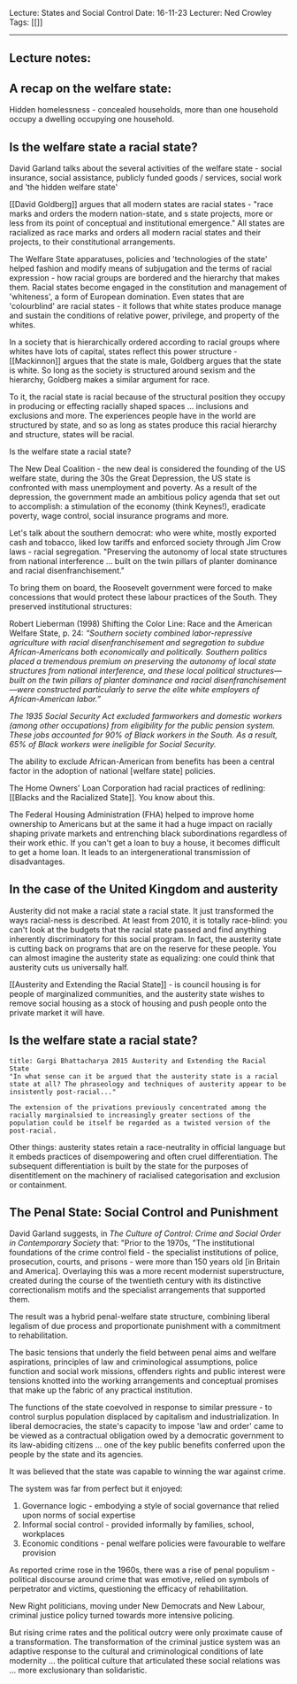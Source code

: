 Lecture: States and Social Control
Date: 16-11-23
Lecturer: Ned Crowley
Tags: [[]]

---
## Lecture notes:

## A recap on the welfare state:

Hidden homelessness - concealed households, more than one household occupy a dwelling occupying one household.

## Is the welfare state a racial state?

David Garland talks about the several activities of the welfare state - social insurance, social assistance, publicly funded goods / services, social work and 'the hidden welfare state'

[[David Goldberg]] argues that all modern states are racial states - "race marks and orders the modern nation-state, and s state projects, more or less from its point of conceptual and institutional emergence." All states are racialized as race marks and orders all modern racial states and their projects, to their constitutional arrangements.

The Welfare State apparatuses, policies and 'technologies of the state' helped fashion and modify means of subjugation and the terms of racial expression - how racial groups are bordered and the hierarchy that makes them. Racial states become engaged in the constitution and management of 'whiteness', a form of European domination. Even states that are 'colourblind' are racial states - it follows that white states produce manage and sustain the conditions of relative power, privilege, and property of the whites.

In a society that is hierarchically ordered according to racial groups where whites have lots of capital, states reflect this power structure - [[Mackinnon]] argues that the state is male, Goldberg argues that the state is white. So long as the society is structured around sexism and the hierarchy, Goldberg makes a similar argument for race.

To it, the racial state is racial because of the structural position they occupy in producing or effecting racially shaped spaces ... inclusions and exclusions and more. The experiences people have in the world are structured by state, and so as long as states produce this racial hierarchy and structure, states will be racial.

Is the welfare state a racial state?

The New Deal Coalition - the new deal is considered the founding of the US welfare state, during the 30s the Great Depression, the US state is confronted with mass unemployment and poverty. As a result of the depression, the government made an ambitious policy agenda that set out to accomplish: a stimulation of the economy (think Keynes!), eradicate poverty, wage control, social insurance programs and more.

Let's talk about the southern democrat: who were white, mostly exported cash and tobacco, liked low tariffs and enforced society through Jim Crow laws - racial segregation. "Preserving the autonomy of local state structures from national interference ... built on the twin pillars of planter dominance and racial disenfranchisement."

To bring them on board, the Roosevelt government were forced to make concessions that would protect these labour practices of the South. They preserved institutional structures: 

Robert Lieberman (1998) Shifting the Color Line: Race and the American Welfare State, p. 24:
 *“Southern society combined labor-repressive agriculture with racial disenfranchisement and segregation to subdue African-Americans both economically and politically. 
 Southern politics placed a tremendous premium on preserving the autonomy of local state structures from national interference, and these local political structures—built on the twin pillars of planter dominance and racial disenfranchisement—were constructed particularly to serve the elite white employers of African-American labor.”*

*The 1935 Social Security Act excluded farmworkers and domestic workers (among other occupations) from eligibility for the public pension system. These jobs accounted for 90% of Black workers in the South. As a result, 65% of Black workers were ineligible for Social Security.* 

The ability to exclude African-American from benefits has been a central factor in the adoption of national [welfare state] policies.

The Home Owners' Loan Corporation had racial practices of redlining: [[Blacks and the Racialized State]]. You know about this.

The Federal Housing Administration (FHA) helped to improve home ownership to Americans but at the same it had a huge impact on racially shaping private markets and entrenching black subordinations regardless of their work ethic. If you can't get a loan to buy a house, it becomes difficult to get a home loan. It leads to an intergenerational transmission of disadvantages.

## In the case of the United Kingdom and austerity

Austerity did not make a racial state a racial state. It just transformed the ways racial-ness is described. At least from 2010, it is totally race-blind: you can't look at the budgets that the racial state passed and find anything inherently discriminatory for this social program. In fact, the austerity state is cutting back on programs that are on the reserve for these people. You can almost imagine the austerity state as equalizing: one could think that austerity cuts us universally half.

[[Austerity and Extending the Racial State]] - is council housing is for people of marginalized communities, and the austerity state wishes to remove social housing as a stock of housing and push people onto the private market it will have.

## Is the welfare state a racial state? 


```ad-quote
title: Gargi Bhattacharya 2015 Austerity and Extending the Racial State
"In what sense can it be argued that the austerity state is a racial state at all? The phraseology and techniques of austerity appear to be insistently post-racial..."

The extension of the privations previously concentrated among the racially marginalsied to increasingly greater sections of the population could be itself be regarded as a twisted version of the post-racial.

```

Other things: austerity states retain a race-neutrality in official language but it embeds practices of disempowering and often cruel differentiation. The subsequent differentiation is built by the state for the purposes of disentitlement on the machinery of racialised categorisation and exclusion or containment.

## The Penal State: Social Control and Punishment

David Garland suggests, in *The Culture of Control: Crime and Social Order in Contemporary Society* that:
	"Prior to the 1970s, "The institutional foundations of the crime control field - the specialist institutions of police, prosecution, courts, and prisons - were more than 150 years old [in Britain and America].
	Overlaying this was a more recent modernist superstructure, created during the course of the twentieth century with its distinctive correctionalism motifs and the specialist arrangements that supported them.

The result was a hybrid penal-welfare state structure, combining liberal legalism of due process and proportionate punishment with a commitment to rehabilitation. 

The basic tensions that underly the field between penal aims and welfare aspirations, principles of law and criminological assumptions, police function and social work missions, offenders rights and public interest were tensions knotted into the working arrangements and conceptual promises that make up the fabric of any practical institution.

The functions of the state coevolved in response to similar pressure - to control surplus population displaced by capitalism and industrialization. In liberal democracies, the state's capacity to impose 'law and order' came to be viewed as a contractual obligation owed by a democratic government to its law-abiding citizens ... one of the key public benefits conferred upon the people by the state and its agencies.

It was believed that the state was capable to winning the war against crime.

The system was far from perfect but it enjoyed:
1. Governance logic - embodying a style of social governance that relied upon norms of social expertise
2. Informal social control - provided informally by families, school, workplaces
3. Economic conditions - penal welfare policies were favourable to welfare provision

As reported crime rose in the 1960s, there was a rise of penal populism - political discourse around crime that was emotive, relied on symbols of perpetrator and victims, questioning the efficacy of rehabilitation.

New Right politicians, moving under New Democrats and New Labour, criminal justice policy turned towards more intensive policing.

But rising crime rates and the political outcry were only proximate cause of a transformation. The transformation of the criminal justice system was an adaptive response to the cultural and criminological conditions of late modernity ... the political culture that articulated these social relations was ... more exclusionary than solidaristic.